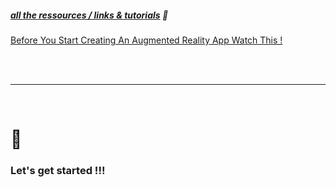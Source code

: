 ##### [all the ressources / links & tutorials](/tutorials.md) 🌻

[Before You Start Creating An Augmented Reality App Watch This !](https://youtu.be/HEJ-1-Loffc)

<br>
<br>

---

<br>

# 🍨

### Let's get started !!!
